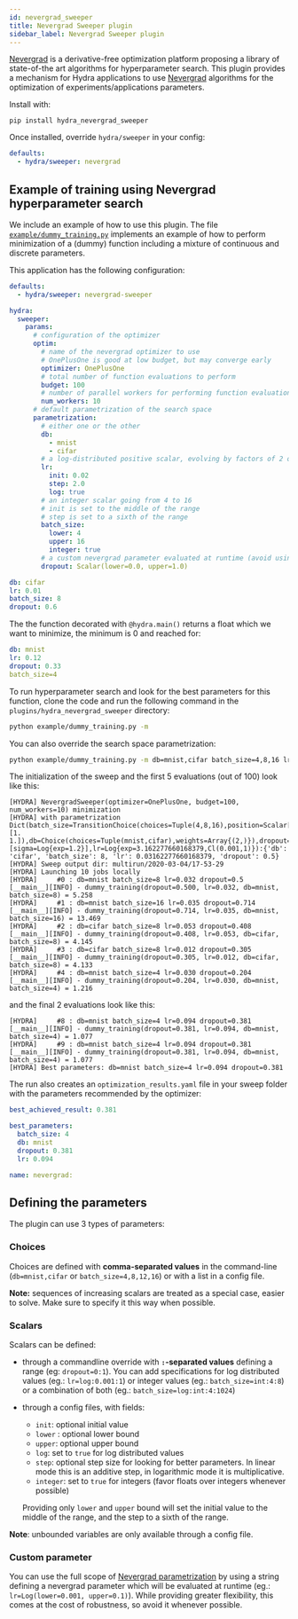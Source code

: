 ```yaml
---
id: nevergrad_sweeper
title: Nevergrad Sweeper plugin
sidebar_label: Nevergrad Sweeper plugin
---
```


[Nevergrad](https://facebookresearch.github.io/nevergrad/) is a derivative-free optimization platform proposing a library of state-of-the art algorithms for hyperparameter search. This plugin provides a mechanism for Hydra applications to use [Nevergrad](https://facebookresearch.github.io/nevergrad/) algorithms for the optimization of experiments/applications parameters.

Install with:

```
pip install hydra_nevergrad_sweeper
```

Once installed, override `hydra/sweeper` in your config:

```yaml
defaults:
  - hydra/sweeper: nevergrad
```

## Example of training using Nevergrad hyperparameter search

We include an example of how to use this plugin. The file [`example/dummy_training.py`](plugins/hydra_nevergrad_sweeper/example/dummy_training.py) implements an example of how to perform minimization of a (dummy) function including a mixture of continuous and discrete parameters. 


This application has the following configuration:
```yaml
defaults:
  - hydra/sweeper: nevergrad-sweeper

hydra:
  sweeper:
    params:
      # configuration of the optimizer
      optim:
        # name of the nevergrad optimizer to use
        # OnePlusOne is good at low budget, but may converge early
        optimizer: OnePlusOne
        # total number of function evaluations to perform
        budget: 100
        # number of parallel workers for performing function evaluations
        num_workers: 10
      # default parametrization of the search space
      parametrization:
        # either one or the other
        db:
          - mnist
          - cifar
        # a log-distributed positive scalar, evolving by factors of 2 on average
        lr:
          init: 0.02
          step: 2.0
          log: true
        # an integer scalar going from 4 to 16
        # init is set to the middle of the range
        # step is set to a sixth of the range
        batch_size:
          lower: 4
          upper: 16
          integer: true
        # a custom nevergrad parameter evaluated at runtime (avoid using this whenever possible)
        dropout: Scalar(lower=0.0, upper=1.0)

db: cifar
lr: 0.01
batch_size: 8
dropout: 0.6
```

The the function decorated with `@hydra.main()` returns a float which we want to minimize, the minimum is 0 and reached for:
```yaml
db: mnist
lr: 0.12
dropout: 0.33
batch_size=4
```

To run hyperparameter search and look for the best parameters for this function, clone the code and run the following command in the `plugins/hydra_nevergrad_sweeper` directory:
```bash
python example/dummy_training.py -m
```

You can also override the search space parametrization:
```bash
python example/dummy_training.py -m db=mnist,cifar batch_size=4,8,16 lr=log:0.001:1 dropout=0:1
```

The initialization of the sweep and the first 5 evaluations (out of 100) look like this:

```text
[HYDRA] NevergradSweeper(optimizer=OnePlusOne, budget=100, num_workers=10) minimization
[HYDRA] with parametrization Dict(batch_size=TransitionChoice(choices=Tuple(4,8,16),position=Scalar[sigma=Log{exp=1.2}],transitions=[1. 1.]),db=Choice(choices=Tuple(mnist,cifar),weights=Array{(2,)}),dropout=Scalar{Cl(0,1)}[sigma=Log{exp=1.2}],lr=Log{exp=3.162277660168379,Cl(0.001,1)}):{'db': 'cifar', 'batch_size': 8, 'lr': 0.03162277660168379, 'dropout': 0.5}
[HYDRA] Sweep output dir: multirun/2020-03-04/17-53-29
[HYDRA] Launching 10 jobs locally
[HYDRA] 	#0 : db=mnist batch_size=8 lr=0.032 dropout=0.5
[__main__][INFO] - dummy_training(dropout=0.500, lr=0.032, db=mnist, batch_size=8) = 5.258
[HYDRA] 	#1 : db=mnist batch_size=16 lr=0.035 dropout=0.714
[__main__][INFO] - dummy_training(dropout=0.714, lr=0.035, db=mnist, batch_size=16) = 13.469
[HYDRA] 	#2 : db=cifar batch_size=8 lr=0.053 dropout=0.408
[__main__][INFO] - dummy_training(dropout=0.408, lr=0.053, db=cifar, batch_size=8) = 4.145
[HYDRA] 	#3 : db=cifar batch_size=8 lr=0.012 dropout=0.305
[__main__][INFO] - dummy_training(dropout=0.305, lr=0.012, db=cifar, batch_size=8) = 4.133
[HYDRA] 	#4 : db=mnist batch_size=4 lr=0.030 dropout=0.204
[__main__][INFO] - dummy_training(dropout=0.204, lr=0.030, db=mnist, batch_size=4) = 1.216
```


and the final 2 evaluations look like this:
```text
[HYDRA] 	#8 : db=mnist batch_size=4 lr=0.094 dropout=0.381
[__main__][INFO] - dummy_training(dropout=0.381, lr=0.094, db=mnist, batch_size=4) = 1.077
[HYDRA] 	#9 : db=mnist batch_size=4 lr=0.094 dropout=0.381
[__main__][INFO] - dummy_training(dropout=0.381, lr=0.094, db=mnist, batch_size=4) = 1.077
[HYDRA] Best parameters: db=mnist batch_size=4 lr=0.094 dropout=0.381
```


The run also creates an `optimization_results.yaml` file in your sweep folder with the parameters recommended by the optimizer:
```yaml
best_achieved_result: 0.381

best_parameters:
  batch_size: 4
  db: mnist
  dropout: 0.381
  lr: 0.094

name: nevergrad:
```

## Defining the parameters

The plugin can use 3 types of parameters:

### Choices

Choices are defined with **comma-separated values** in the command-line (`db=mnist,cifar` or `batch_size=4,8,12,16`) or with a list in a config file.

**Note:** sequences of increasing scalars are treated as a special case, easier to solve. Make sure to specify it this way when possible.

### Scalars
Scalars can be defined:

- through a commandline override with **`:`-separated values** defining a range (eg: `dropout=0:1`).
You can add specifications for log distributed values (eg.: `lr=log:0.001:1`) or integer values (eg.: `batch_size=int:4:8`)
or a combination of both (eg.: `batch_size=log:int:4:1024`)

- through a config files, with fields:
  - `init`: optional initial value
  - `lower` : optional lower bound
  - `upper`: optional upper bound
  - `log`: set to `true` for log distributed values
  - `step`: optional step size for looking for better parameters. In linear mode this is an additive step, in logarithmic mode it
    is multiplicative. 
  - `integer`: set to `true` for integers (favor floats over integers whenever possible)

  Providing only `lower` and `upper` bound will set the initial value to the middle of the range, and the step to a sixth of the range.

**Note**: unbounded variables are only available through a config file.


### Custom parameter

You can use the full scope of [Nevergrad parametrization](https://facebookresearch.github.io/nevergrad/parametrization.html) by using a string defining a nevergrad parameter which will be evaluated at runtime 
(eg.: `lr=Log(lower=0.001, upper=0.1)`). While providing greater flexibility, this comes at the cost of robustness, so avoid it whenever possible.

